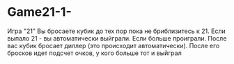 # Game21-1-
Игра "21"
Вы бросаете кубик до тех пор пока не бриблизитесь к 21. Если выпало 21 - вы автоматически выйграли. Если больше проиграли.
После вас кубик бросает диллер (это происходит автоматически). После его бросков идет подсчет очков, у кого больше тот и выйграл
